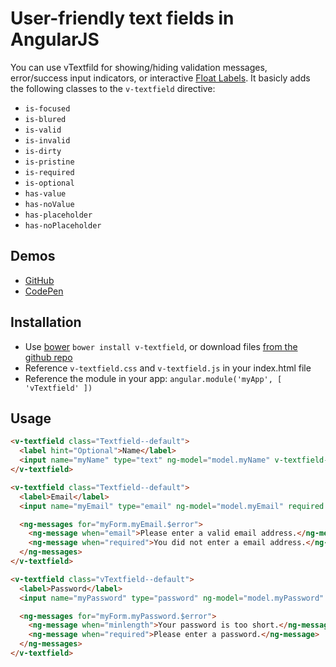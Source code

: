 # User-friendly text fields in AngularJS

You can use vTextfild for showing/hiding validation messages, error/success input indicators, or interactive [Float Labels](http://bradfrost.com/blog/post/float-label-pattern/). It basicly adds the following classes to the `v-textfield` directive:

- `is-focused`
- `is-blured`
- `is-valid`
- `is-invalid`
- `is-dirty`
- `is-pristine`
- `is-required`
- `is-optional`
- `has-value`
- `has-noValue`
- `has-placeholder`
- `has-noPlaceholder`


## Demos

  - [GitHub](http://lukaszwatroba.github.io/v-textfield)
  - [CodePen](http://codepen.io/LukaszWatroba/pen/EawJXq)


## Installation

  - Use [bower](http://bower.io/) `bower install v-textfield`, or download files [from the github repo](./dist)
  - Reference `v-textfield.css` and `v-textfield.js` in your index.html file
  - Reference the module in your app: `angular.module('myApp', [ 'vTextfield' ])`


## Usage

```html
<v-textfield class="Textfield--default">
  <label hint="Optional">Name</label>
  <input name="myName" type="text" ng-model="model.myName" v-textfield-input>
</v-textfield>

<v-textfield class="Textfield--default">
  <label>Email</label>
  <input name="myEmail" type="email" ng-model="model.myEmail" required v-textfield-input>

  <ng-messages for="myForm.myEmail.$error">
    <ng-message when="email">Please enter a valid email address.</ng-message>
    <ng-message when="required">You did not enter a email address.</ng-message>
  </ng-messages>
</v-textfield>

<v-textfield class="vTextfield--default">
  <label>Password</label>
  <input name="myPassword" type="password" ng-model="model.myPassword" ng-minlength="6" required v-textfield-input>

  <ng-messages for="myForm.myPassword.$error">
    <ng-message when="minlength">Your password is too short.</ng-message>
    <ng-message when="required">Please enter a password.</ng-message>
  </ng-messages>
</v-textfield>
```

